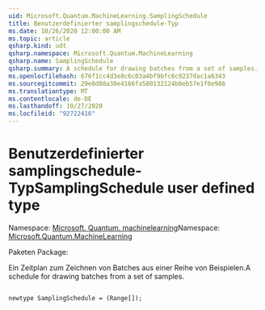 ```yaml
---
uid: Microsoft.Quantum.MachineLearning.SamplingSchedule
title: Benutzerdefinierter samplingschedule-Typ
ms.date: 10/26/2020 12:00:00 AM
ms.topic: article
qsharp.kind: udt
qsharp.namespace: Microsoft.Quantum.MachineLearning
qsharp.name: SamplingSchedule
qsharp.summary: A schedule for drawing batches from a set of samples.
ms.openlocfilehash: 676f1cc4d3e8c6c03a4bf9bfc6c9237dac1a6343
ms.sourcegitcommit: 29e0d88a30e4166fa580132124b0eb57e1f0e986
ms.translationtype: MT
ms.contentlocale: de-DE
ms.lasthandoff: 10/27/2020
ms.locfileid: "92722416"
---
```

# <a name="samplingschedule-user-defined-type"></a><span data-ttu-id="0632f-102">Benutzerdefinierter samplingschedule-Typ</span><span class="sxs-lookup"><span data-stu-id="0632f-102">SamplingSchedule user defined type</span></span>

<span data-ttu-id="0632f-103">Namespace: [Microsoft. Quantum. machinelearning](xref:Microsoft.Quantum.MachineLearning)</span><span class="sxs-lookup"><span data-stu-id="0632f-103">Namespace: [Microsoft.Quantum.MachineLearning](xref:Microsoft.Quantum.MachineLearning)</span></span>

<span data-ttu-id="0632f-104">Paketen [](https://nuget.org/packages/)</span><span class="sxs-lookup"><span data-stu-id="0632f-104">Package: [](https://nuget.org/packages/)</span></span>


<span data-ttu-id="0632f-105">Ein Zeitplan zum Zeichnen von Batches aus einer Reihe von Beispielen.</span><span class="sxs-lookup"><span data-stu-id="0632f-105">A schedule for drawing batches from a set of samples.</span></span>

```qsharp

newtype SamplingSchedule = (Range[]);
```

